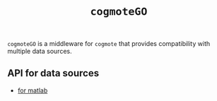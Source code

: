 <div>
<h1 align=center><code>cogmoteGO</code></h1>
</div>
<br>

`cogmoteGO` is a middleware for `cogmote` that provides compatibility with multiple data sources.

## API for data sources

- [for matlab](https://github.com/Ccccraz/matmoteGO.git)